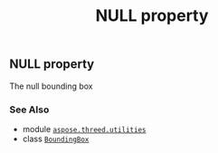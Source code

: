 ﻿---
title: NULL property
second_title: Aspose.3D for Python via .NET API References
description: 
type: docs
weight: 90
url: /aspose.threed.utilities/boundingbox/null/
is_root: false
---

## NULL property


The null bounding box

### See Also
* module [`aspose.threed.utilities`](../../)
* class [`BoundingBox`](/3d/python-net/aspose.threed.utilities/boundingbox)
